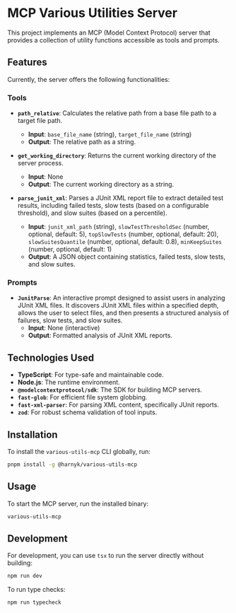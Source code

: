 # MCP Various Utilities Server

This project implements an MCP (Model Context Protocol) server that provides a collection of utility functions accessible as tools and prompts.

## Features

Currently, the server offers the following functionalities:

### Tools

*   **`path_relative`**: Calculates the relative path from a base file path to a target file path.
    *   **Input**: `base_file_name` (string), `target_file_name` (string)
    *   **Output**: The relative path as a string.

*   **`get_working_directory`**: Returns the current working directory of the server process.
    *   **Input**: None
    *   **Output**: The current working directory as a string.

*   **`parse_junit_xml`**: Parses a JUnit XML report file to extract detailed test results, including failed tests, slow tests (based on a configurable threshold), and slow suites (based on a percentile).
    *   **Input**: `junit_xml_path` (string), `slowTestThresholdSec` (number, optional, default: 5), `topSlowTests` (number, optional, default: 20), `slowSuitesQuantile` (number, optional, default: 0.8), `minKeepSuites` (number, optional, default: 1)
    *   **Output**: A JSON object containing statistics, failed tests, slow tests, and slow suites.

### Prompts

*   **`JunitParse`**: An interactive prompt designed to assist users in analyzing JUnit XML files. It discovers JUnit XML files within a specified depth, allows the user to select files, and then presents a structured analysis of failures, slow tests, and slow suites.
    *   **Input**: None (interactive)
    *   **Output**: Formatted analysis of JUnit XML reports.

## Technologies Used

*   **TypeScript**: For type-safe and maintainable code.
*   **Node.js**: The runtime environment.
*   **`@modelcontextprotocol/sdk`**: The SDK for building MCP servers.
*   **`fast-glob`**: For efficient file system globbing.
*   **`fast-xml-parser`**: For parsing XML content, specifically JUnit reports.
*   **`zod`**: For robust schema validation of tool inputs.

## Installation

To install the `various-utils-mcp` CLI globally, run:

```bash
pnpm install -g @harnyk/various-utils-mcp
```

## Usage

To start the MCP server, run the installed binary:

```bash
various-utils-mcp
```

## Development

For development, you can use `tsx` to run the server directly without building:

```bash
npm run dev
```

To run type checks:

```bash
npm run typecheck
```

